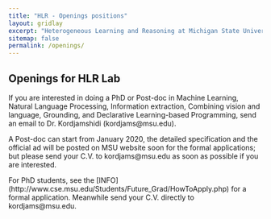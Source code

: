 ```yaml
---
title: "HLR - Openings positions"
layout: gridlay
excerpt: "Heterogeneous Learning and Reasoning at Michigan State University."
sitemap: false
permalink: /openings/
---
```



## Openings for HLR Lab

<p>If you are interested in doing a PhD or Post-doc in Machine Learning, Natural Language Processing, Information extraction, Combining vision and language, Grounding, and Declarative Learning-based Programming, send an email to Dr. Kordjamshidi (kordjams@msu.edu).</p>

<P> A Post-doc can start from January 2020, the detailed specification and the official ad will be posted on MSU website soon for the formal applications; but please send your C.V. to kordjams@msu.edu as soon as possible if you are interested. </P>

<p> For PhD students, see the [INFO](http://www.cse.msu.edu/Students/Future_Grad/HowToApply.php) for a formal application. Meanwhile send your C.V. directly to kordjams@msu.edu.</p>
<!--- <ul class="list-group">
<li class="list-group-item">First item</li>
<li class="list-group-item">Second item</li>
<li class="list-group-item">Third item</li>
</ul>) --->

